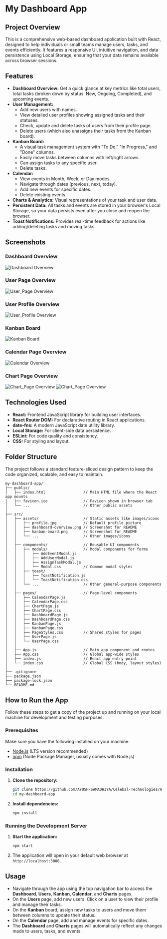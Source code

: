# My Dashboard App

## Project Overview

This is a comprehensive web-based dashboard application built with React, designed to help individuals or small teams manage users, tasks, and events efficiently. It features a responsive UI, intuitive navigation, and data persistence using Local Storage, ensuring that your data remains available across browser sessions.

## Features

-   **Dashboard Overview:** Get a quick glance at key metrics like total users, total tasks (broken down by status: New, Ongoing, Completed), and upcoming events.
-   **User Management:**
    -   Add new users with names.
    -   View detailed user profiles showing assigned tasks and their statuses.
    -   Check, update and delete tasks of users from their profile page.
    -   Delete users (which also unassigns their tasks from the Kanban board).
-   **Kanban Board:**
    -   A visual task management system with "To Do," "In Progress," and "Done" columns.
    -   Easily move tasks between columns with left/right arrows.
    -   Can assign tasks to any specific user.
    -   Delete tasks.
-   **Calendar:**
    -   View events in Month, Week, or Day modes.
    -   Navigate through dates (previous, next, today).
    -   Add new events for specific dates.
    -   Delete existing events.
-   **Charts & Analytics:** Visual representations of your task and user data.
-   **Persistent Data:** All tasks and events are stored in your browser's Local Storage, so your data persists even after you close and reopen the browser.
-   **Toast Notifications:** Provides real-time feedback for actions like adding/deleting tasks and moving tasks.

## Screenshots

### Dashboard Overview
![Dashboard Overview](./Screenshots/1.png)

### User Page Overview
![User_Page Overview](./Screenshots/2.png)

### User Profile Overview
![User_Profile Overview](./Screenshots/3.png)

### Kanban Board
![Kanban Board](./Screenshots/4.png)

### Calendar Page Overview
![Calendar Overview](./Screenshots/5.png)

### Chart Page Overview
![Chart_Page Overview](./Screenshots/6.png)
![Chart_Page Overview](./Screenshots/7.png)

## Technologies Used

-   **React:** Frontend JavaScript library for building user interfaces.
-   **React Router DOM:** For declarative routing in React applications.
-   **date-fns:** A modern JavaScript date utility library.
-   **Local Storage:** For client-side data persistence.
-   **ESLint:** For code quality and consistency.
-   **CSS:** For styling and layout.

## Folder Structure

The project follows a standard feature-sliced design pattern to keep the code organized, scalable, and easy to maintain.

```
my-dashboard-app/
├── public/
│   ├── index.html                 // Main HTML file where the React app mounts
│   ├── favicon.ico                // Favicon shown in browser tab
│   └── ...                        // Other public assets
│
├── src/
│   ├── assets/                    // Static assets like images/icons
│   │   ├── profile.jpg            // Default profile picture
│   │   ├── dashboard-overview.png // Screenshot for README
│   │   ├── kanban-board.png       // Screenshot for README
│   │   └── ...                    // Other images/icons
│   │
│   ├── components/                // Reusable UI components
│   │   ├── modals/                // Modal components for forms
│   │   │   ├── AddEventModal.js
│   │   │   ├── AddUserModal.js
│   │   │   ├── AssignTaskModal.js
│   │   │   └── Modal.css          // Common modal styles
│   │   ├── toast/
│   │   │   ├── ToastNotification.js
│   │   │   └── ToastNotification.css
│   │   └── ...                    // Other general-purpose components
│   │
│   ├── pages/                     // Page-level components
│   │   ├── CalendarPage.js
│   │   ├── CalendarPage.css
│   │   ├── ChartPage.js
│   │   ├── ChartPage.css
│   │   ├── DashboardPage.js
│   │   ├── DashboardPage.css
│   │   ├── KanbanPage.js
│   │   ├── KanbanPage.css
│   │   ├── PageStyles.css         // Shared styles for pages
│   │   ├── UserPage.js
│   │   └── UserPage.css
│   │
│   ├── App.js                     // Main app component and routes
│   ├── App.css                    // Global app-wide styles
│   ├── index.js                   // React app entry point
│   └── index.css                  // Global CSS (body, layout styles)
│
├── .gitignore
├── package.json
├── package-lock.json
└── README.md
```

## How to Run the App

Follow these steps to get a copy of the project up and running on your local machine for development and testing purposes.

### Prerequisites

Make sure you have the following installed on your machine:

-   [Node.js](https://nodejs.org/en/) (LTS version recommended)
-   [npm](https://www.npmjs.com/) (Node Package Manager, usually comes with Node.js)

### Installation

1.  **Clone the repository:**
    ```bash
    git clone https://github.com/AYUSH-SAMADHIYA/Celebal-Technologies/Assi-3/my-dashboard-app
    cd my-dashboard-app
    ```

2.  **Install dependencies:**
    ```bash
    npm install
    ```

### Running the Development Server

1.  **Start the application:**
    ```bash
    npm start
    ```

2.  The application will open in your default web browser at `http://localhost:3000`.

## Usage

-   Navigate through the app using the top navigation bar to access the **Dashboard**, **Users**, **Kanban**, **Calendar**, and **Charts** pages.
-   On the **Users** page, add new users. Click on a user to view their profile and manage their tasks.
-   On the **Kanban** board, assign new tasks to users and move them between columns to update their status.
-   On the **Calendar** page, add and manage events for specific dates.
-   The **Dashboard** and **Charts** pages will automatically reflect any changes made to users, tasks, and events.
